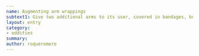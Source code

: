```yaml
---
name: Augmenting arm wrappings
subtext1: Give two additional arms to its user, covered in bandages, but these are partially numb, can carry light objects and partially cover the face and torso in defensive maneuvers. Random chance of depletion on each use.
layout: entry
category:
- oddities
summary: 
author: roqueromero
---
```

